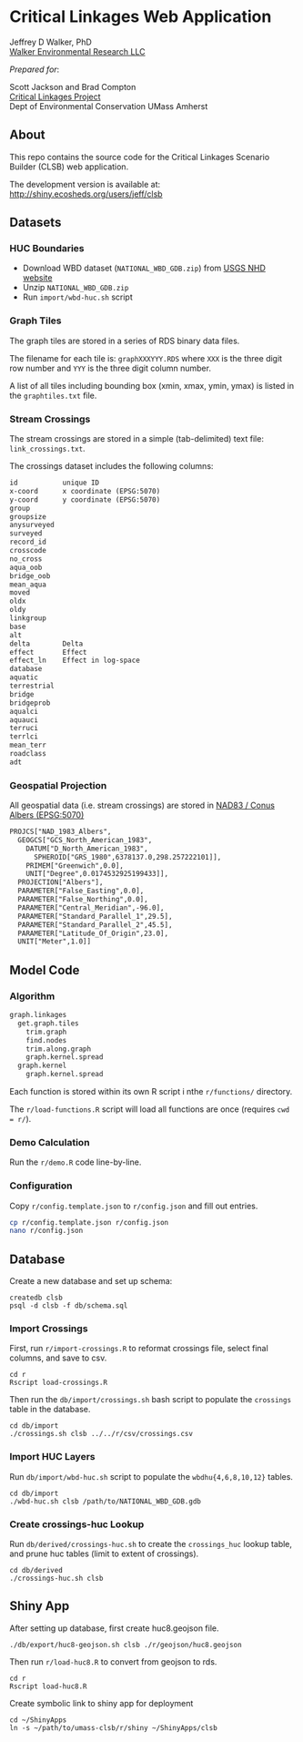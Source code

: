 Critical Linkages Web Application
=================================

Jeffrey D Walker, PhD  
[Walker Environmental Research LLC](https://walkerenvres.com)

*Prepared for*:

Scott Jackson and Brad Compton  
[Critical Linkages Project](http://umasscaps.org/applications/critical-linkages.html)  
Dept of Environmental Conservation
UMass Amherst

## About

This repo contains the source code for the Critical Linkages Scenario Builder (CLSB) web application.

The development version is available at: http://shiny.ecosheds.org/users/jeff/clsb

## Datasets

### HUC Boundaries

- Download WBD dataset (`NATIONAL_WBD_GDB.zip`) from [USGS NHD website](https://nhd.usgs.gov/data.html)
- Unzip `NATIONAL_WBD_GDB.zip`
- Run `import/wbd-huc.sh` script

### Graph Tiles

The graph tiles are stored in a series of RDS binary data files.

The filename for each tile is: `graphXXXYYY.RDS` where `XXX` is the three digit row number and `YYY` is the three digit column number.

A list of all tiles including bounding box (xmin, xmax, ymin, ymax) is listed in the `graphtiles.txt` file.

### Stream Crossings

The stream crossings are stored in a simple (tab-delimited) text file: `link_crossings.txt`.

The crossings dataset includes the following columns:

```txt
id           unique ID
x-coord      x coordinate (EPSG:5070)
y-coord      y coordinate (EPSG:5070)
group
groupsize
anysurveyed
surveyed
record_id
crosscode
no_cross
aqua_oob
bridge_oob
mean_aqua
moved
oldx
oldy
linkgroup
base
alt
delta        Delta
effect       Effect
effect_ln    Effect in log-space
database
aquatic
terrestrial
bridge
bridgeprob
aqualci
aquauci
terruci
terrlci
mean_terr
roadclass
adt
```

### Geospatial Projection

All geospatial data (i.e. stream crossings) are stored in [NAD83 / Conus Albers (EPSG:5070)](http://prj2epsg.org/epsg/5070)

```txt
PROJCS["NAD_1983_Albers",
  GEOGCS["GCS_North_American_1983",
    DATUM["D_North_American_1983",
      SPHEROID["GRS_1980",6378137.0,298.257222101]],
    PRIMEM["Greenwich",0.0],
    UNIT["Degree",0.0174532925199433]],
  PROJECTION["Albers"],
  PARAMETER["False_Easting",0.0],
  PARAMETER["False_Northing",0.0],
  PARAMETER["Central_Meridian",-96.0],
  PARAMETER["Standard_Parallel_1",29.5],
  PARAMETER["Standard_Parallel_2",45.5],
  PARAMETER["Latitude_Of_Origin",23.0],
  UNIT["Meter",1.0]]
```


## Model Code

### Algorithm

```txt
graph.linkages
  get.graph.tiles
    trim.graph
    find.nodes
    trim.along.graph
    graph.kernel.spread
  graph.kernel
    graph.kernel.spread
```

Each function is stored within its own R script i nthe `r/functions/` directory.

The `r/load-functions.R` script will load all functions are once (requires `cwd = r/`).

### Demo Calculation

Run the `r/demo.R` code line-by-line.

### Configuration

Copy `r/config.template.json` to `r/config.json` and fill out entries.

```bash
cp r/config.template.json r/config.json
nano r/config.json
``` 

## Database

Create a new database and set up schema:

```
createdb clsb
psql -d clsb -f db/schema.sql
```

### Import Crossings

First, run `r/import-crossings.R` to reformat crossings file, select final columns, and save to csv.

```
cd r
Rscript load-crossings.R
```

Then run the `db/import/crossings.sh` bash script to populate the `crossings` table in the database.

```
cd db/import
./crossings.sh clsb ../../r/csv/crossings.csv
```

### Import HUC Layers

Run `db/import/wbd-huc.sh` script to populate the `wbdhu{4,6,8,10,12}` tables.

```
cd db/import
./wbd-huc.sh clsb /path/to/NATIONAL_WBD_GDB.gdb
```

### Create crossings-huc Lookup

Run `db/derived/crossings-huc.sh` to create the `crossings_huc` lookup table, and prune huc tables (limit to extent of crossings).

```
cd db/derived
./crossings-huc.sh clsb
```

## Shiny App

After setting up database, first create huc8.geojson file.

```
./db/export/huc8-geojson.sh clsb ./r/geojson/huc8.geojson
```

Then run `r/load-huc8.R` to convert from geojson to rds.

```
cd r
Rscript load-huc8.R
```

Create symbolic link to shiny app for deployment

```
cd ~/ShinyApps
ln -s ~/path/to/umass-clsb/r/shiny ~/ShinyApps/clsb
```
